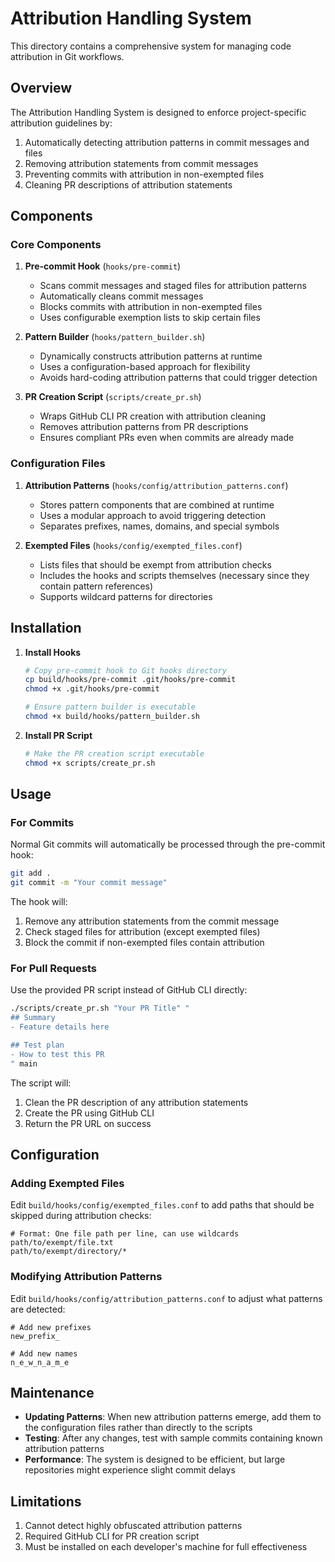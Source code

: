 # Attribution Handling System

This directory contains a comprehensive system for managing code attribution in Git workflows.

## Overview

The Attribution Handling System is designed to enforce project-specific attribution guidelines by:

1. Automatically detecting attribution patterns in commit messages and files
2. Removing attribution statements from commit messages
3. Preventing commits with attribution in non-exempted files
4. Cleaning PR descriptions of attribution statements

## Components

### Core Components

1. **Pre-commit Hook** (`hooks/pre-commit`)
   - Scans commit messages and staged files for attribution patterns
   - Automatically cleans commit messages
   - Blocks commits with attribution in non-exempted files
   - Uses configurable exemption lists to skip certain files

2. **Pattern Builder** (`hooks/pattern_builder.sh`)
   - Dynamically constructs attribution patterns at runtime
   - Uses a configuration-based approach for flexibility
   - Avoids hard-coding attribution patterns that could trigger detection

3. **PR Creation Script** (`scripts/create_pr.sh`)
   - Wraps GitHub CLI PR creation with attribution cleaning
   - Removes attribution patterns from PR descriptions
   - Ensures compliant PRs even when commits are already made

### Configuration Files

1. **Attribution Patterns** (`hooks/config/attribution_patterns.conf`)
   - Stores pattern components that are combined at runtime
   - Uses a modular approach to avoid triggering detection
   - Separates prefixes, names, domains, and special symbols

2. **Exempted Files** (`hooks/config/exempted_files.conf`)
   - Lists files that should be exempt from attribution checks
   - Includes the hooks and scripts themselves (necessary since they contain pattern references)
   - Supports wildcard patterns for directories

## Installation

1. **Install Hooks**
   ```bash
   # Copy pre-commit hook to Git hooks directory
   cp build/hooks/pre-commit .git/hooks/pre-commit
   chmod +x .git/hooks/pre-commit
   
   # Ensure pattern builder is executable
   chmod +x build/hooks/pattern_builder.sh
   ```

2. **Install PR Script**
   ```bash
   # Make the PR creation script executable
   chmod +x scripts/create_pr.sh
   ```

## Usage

### For Commits

Normal Git commits will automatically be processed through the pre-commit hook:

```bash
git add .
git commit -m "Your commit message"
```

The hook will:
1. Remove any attribution statements from the commit message
2. Check staged files for attribution (except exempted files)
3. Block the commit if non-exempted files contain attribution

### For Pull Requests

Use the provided PR script instead of GitHub CLI directly:

```bash
./scripts/create_pr.sh "Your PR Title" "
## Summary
- Feature details here

## Test plan
- How to test this PR
" main
```

The script will:
1. Clean the PR description of any attribution statements
2. Create the PR using GitHub CLI
3. Return the PR URL on success

## Configuration

### Adding Exempted Files

Edit `build/hooks/config/exempted_files.conf` to add paths that should be skipped during attribution checks:

```
# Format: One file path per line, can use wildcards
path/to/exempt/file.txt
path/to/exempt/directory/*
```

### Modifying Attribution Patterns

Edit `build/hooks/config/attribution_patterns.conf` to adjust what patterns are detected:

```
# Add new prefixes
new_prefix_

# Add new names
n_e_w_n_a_m_e
```

## Maintenance

- **Updating Patterns**: When new attribution patterns emerge, add them to the configuration files rather than directly to the scripts
- **Testing**: After any changes, test with sample commits containing known attribution patterns
- **Performance**: The system is designed to be efficient, but large repositories might experience slight commit delays

## Limitations

1. Cannot detect highly obfuscated attribution patterns
2. Required GitHub CLI for PR creation script
3. Must be installed on each developer's machine for full effectiveness